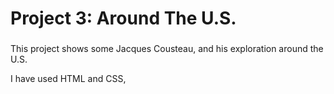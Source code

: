 # Project 3: Around The U.S.

### 

This project shows some Jacques Cousteau, and his exploration around the U.S.

I have used HTML and CSS, 